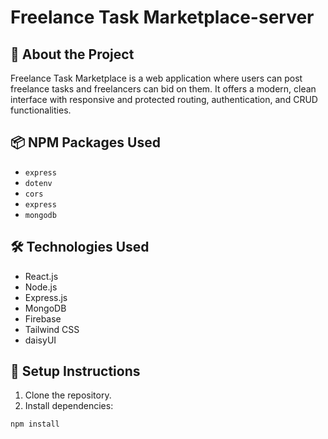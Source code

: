 # Freelance Task Marketplace-server
## 📌 About the Project
Freelance Task Marketplace is a web application where users can post freelance tasks and freelancers can bid on them. It offers a modern, clean interface with responsive and protected routing, authentication, and CRUD functionalities.

## 📦 NPM Packages Used
- `express` 
- `dotenv` 
- `cors`
- `express` 
- `mongodb` 

## 🛠️ Technologies Used

- React.js
- Node.js
- Express.js
- MongoDB
- Firebase
- Tailwind CSS
- daisyUI

## 🧪 Setup Instructions

1. Clone the repository.
2. Install dependencies:

```bash
npm install
